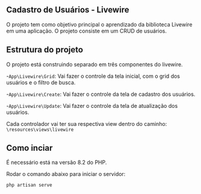 ## Cadastro de Usuários - Livewire

O projeto tem como objetivo principal o aprendizado da biblioteca Livewire em uma aplicação. O projeto consiste em um CRUD de usuários.

## Estrutura do projeto

O projeto está construindo separado em três componentes do livewire.

-`App\Livewire\Grid`: Vai fazer o controle da tela inicial, com o grid dos usuários e o filtro de busca.

-`App\Livewire\Create`: Vai fazer o controle da tela de cadastro dos usuários.

-`App\Livewire\Update`:  Vai fazer o controle da tela de atualização dos usuários.

Cada controlador vai ter sua respectiva view dentro do caminho: `\resources\views\livewire`

## Como inciar

É necessário está na versão 8.2 do PHP.

Rodar o comando abaixo para iniciar o servidor:
```sh
php artisan serve
```
